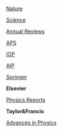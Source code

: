 [Nature](http://www.nature.com/)

[Science](https://www.sciencemag.org/)

[Annual Reviews](https://www.annualreviews.org/)

[APS](http://journals.aps.org/)

[IOP](https://iopscience.iop.org/journalList)

[AIP](https://aip.scitation.org/)

[Springer](http://link.springer.com/search/page/8?facet-language=%22En%22&facet-content-type=%22Book%22&showAll=falsehttps://hudbt.hust.edu.cn/index.php)

**Elsevier**

[Physics Reports](https://www.journals.elsevier.com/physics-reports)

**Taylor&Francis**

[Advances in Physics](https://www.tandfonline.com/toc/tadp20/current)
